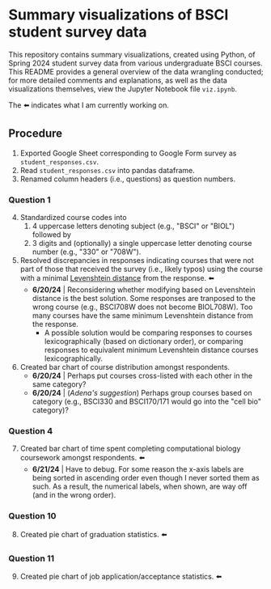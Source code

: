 # Summary visualizations of BSCI student survey data
This repository contains summary visualizations, created using Python, of Spring 2024 student survey data from various undergraduate BSCI courses. This README provides a general overview of the data wrangling conducted; for more detailed comments and explanations, as well as the data visualizations themselves, view the Jupyter Notebook file `viz.ipynb`.

The :arrow_left: indicates what I am currently working on.

## Procedure
1. Exported Google Sheet corresponding to Google Form survey as `student_responses.csv`.
2. Read `student_responses.csv` into pandas dataframe.
3. Renamed column headers (i.e., questions) as question numbers.

### Question 1
4. Standardized course codes into
   1. 4 uppercase letters denoting subject (e.g., "BSCI" or "BIOL") followed by
   2. 3 digits and (optionally) a single uppercase letter denoting course number (e.g., "330" or "708W").
5. Resolved discrepancies in responses indicating courses that were not part of those that received the survey (i.e., likely typos) using the course with a minimal [Levenshtein distance](https://en.wikipedia.org/wiki/Levenshtein_distance) from the response. :arrow_left:
   - **6/20/24** | Reconsidering whether modifying based on Levenshtein distance is the best solution. Some responses are tranposed to the wrong course (e.g., BSCI708W does not become BIOL708W). Too many courses have the same minimum Levenshtein distance from the response.
     - A possible solution would be comparing responses to courses lexicographically (based on dictionary order), or comparing responses to equivalent minimum Levenshtein distance courses lexicographically.
6. Created bar chart of course distribution amongst respondents.
   - **6/20/24** | Perhaps put courses cross-listed with each other in the same category?
   - **6/20/24** | (_Adena's suggestion_) Perhaps group courses based on category (e.g., BSCI330 and BSCI170/171 would go into the "cell bio" category)?

### Question 4
7. Created bar chart of time spent completing computational biology coursework amongst respondents. :arrow_left:
   - **6/21/24** | Have to debug. For some reason the x-axis labels are being sorted in ascending order even though I never sorted them as such. As a result, the numerical labels, when shown, are way off (and in the wrong order).

### Question 10
8. Created pie chart of graduation statistics. :arrow_left:

### Question 11
9. Created pie chart of job application/acceptance statistics. :arrow_left: